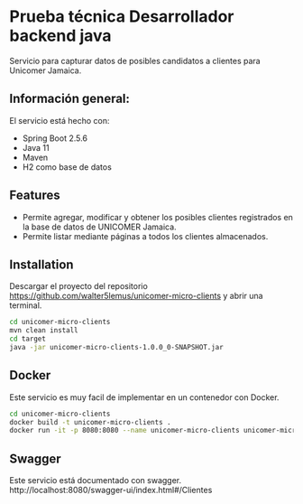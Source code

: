 # Prueba técnica Desarrollador backend java
Servicio para capturar datos de posibles candidatos a clientes para Unicomer Jamaica. 

## Información general:
El servicio está hecho con:
- Spring Boot 2.5.6
- Java 11
- Maven
- H2 como base de datos

## Features

- Permite agregar, modificar y obtener los posibles clientes registrados en la base de datos de UNICOMER Jamaica.
- Permite listar mediante páginas a todos los clientes almacenados. 
 
## Installation
Descargar el proyecto del repositorio https://github.com/walter5lemus/unicomer-micro-clients y abrir una terminal.

```sh
cd unicomer-micro-clients
mvn clean install
cd target
java -jar unicomer-micro-clients-1.0.0_0-SNAPSHOT.jar
```
  
## Docker

Este servicio es muy facil de implementar en un contenedor con Docker.

```sh
cd unicomer-micro-clients
docker build -t unicomer-micro-clients .
docker run -it -p 8080:8080 --name unicomer-micro-clients unicomer-micro-clients 
```

## Swagger
Este servicio está documentado con swagger.
http://localhost:8080/swagger-ui/index.html#/Clientes
